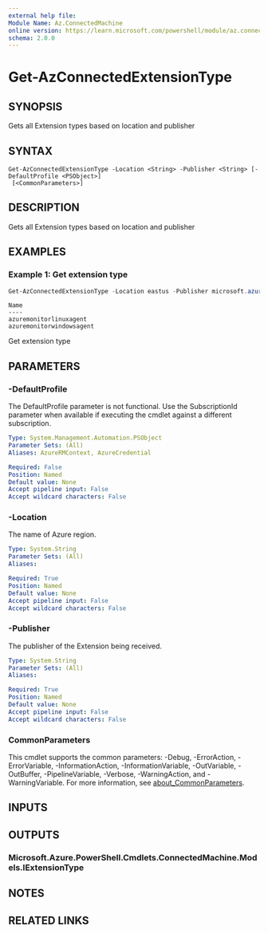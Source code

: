 ```yaml
---
external help file:
Module Name: Az.ConnectedMachine
online version: https://learn.microsoft.com/powershell/module/az.connectedmachine/get-azconnectedextensiontype
schema: 2.0.0
---
```


# Get-AzConnectedExtensionType

## SYNOPSIS
Gets all Extension types based on location and publisher

## SYNTAX

```
Get-AzConnectedExtensionType -Location <String> -Publisher <String> [-DefaultProfile <PSObject>]
 [<CommonParameters>]
```

## DESCRIPTION
Gets all Extension types based on location and publisher

## EXAMPLES

### Example 1: Get extension type
```powershell
Get-AzConnectedExtensionType -Location eastus -Publisher microsoft.azure.monitor
```

```output
Name
----
azuremonitorlinuxagent
azuremonitorwindowsagent
```

Get extension type

## PARAMETERS

### -DefaultProfile
The DefaultProfile parameter is not functional.
Use the SubscriptionId parameter when available if executing the cmdlet against a different subscription.

```yaml
Type: System.Management.Automation.PSObject
Parameter Sets: (All)
Aliases: AzureRMContext, AzureCredential

Required: False
Position: Named
Default value: None
Accept pipeline input: False
Accept wildcard characters: False
```

### -Location
The name of Azure region.

```yaml
Type: System.String
Parameter Sets: (All)
Aliases:

Required: True
Position: Named
Default value: None
Accept pipeline input: False
Accept wildcard characters: False
```

### -Publisher
The publisher of the Extension being received.

```yaml
Type: System.String
Parameter Sets: (All)
Aliases:

Required: True
Position: Named
Default value: None
Accept pipeline input: False
Accept wildcard characters: False
```

### CommonParameters
This cmdlet supports the common parameters: -Debug, -ErrorAction, -ErrorVariable, -InformationAction, -InformationVariable, -OutVariable, -OutBuffer, -PipelineVariable, -Verbose, -WarningAction, and -WarningVariable. For more information, see [about_CommonParameters](http://go.microsoft.com/fwlink/?LinkID=113216).

## INPUTS

## OUTPUTS

### Microsoft.Azure.PowerShell.Cmdlets.ConnectedMachine.Models.IExtensionType

## NOTES

## RELATED LINKS

